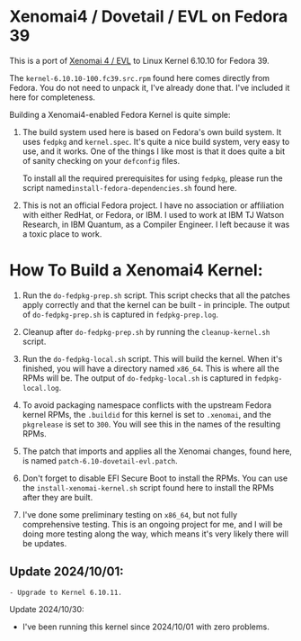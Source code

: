 # Xenomai4 / Dovetail / EVL on Fedora 39

This is a port of [Xenomai 4 / EVL](https://v4.xenomai.org/) to Linux Kernel 6.10.10 for Fedora 39.

The `kernel-6.10.10-100.fc39.src.rpm` found here comes directly from Fedora. You do not need to unpack it, I've already done that. I've included it here for completeness.

Building a Xenomai4-enabled Fedora Kernel is quite simple:

1. The build system used here is based on Fedora's own build system. It uses `fedpkg` and `kernel.spec`. It's quite a nice build system, very easy to use, and it works. One of the things I like most is that it does quite a bit of sanity checking on your `defconfig` files.

   To install all the required prerequisites for using `fedpkg`, please run the script named`install-fedora-dependencies.sh` found here.

2. This is not an official Fedora project. I have no association or affiliation with either RedHat, or Fedora, or IBM. I used to work at IBM TJ Watson Research, in IBM Quantum, as a Compiler Engineer. I left because it was a toxic place to work.

# How To Build a Xenomai4 Kernel:

1. Run the `do-fedpkg-prep.sh` script. This script checks that all the patches apply correctly and that the kernel can be built - in principle. The output of `do-fedpkg-prep.sh` is captured in `fedpkg-prep.log`.

2. Cleanup after `do-fedpkg-prep.sh` by running the `cleanup-kernel.sh` script.

3. Run the `do-fedpkg-local.sh` script. This will build the kernel. When it's finished, you will have a directory named `x86_64`. This is where all the RPMs will be. The output of `do-fedpkg-local.sh` is captured in `fedpkg-local.log`.

4. To avoid packaging namespace conflicts with the upstream Fedora kernel RPMs, the `.buildid` for this kernel is set to `.xenomai`, and the `pkgrelease` is set to `300`. You will see this in the names of the resulting RPMs.

5. The patch that imports and applies all the Xenomai changes, found here, is named `patch-6.10-dovetail-evl.patch`.

6. Don't forget to disable EFI Secure Boot to install the RPMs. You can use the `install-xenomai-kernel.sh` script found here to install the RPMs after they are built.

7. I've done some preliminary testing on `x86_64`, but not fully comprehensive testing. This is an ongoing project for me, and I will be doing more testing along the way, which means it's very likely there will be updates.

Update 2024/10/01:
------------------
    - Upgrade to Kernel 6.10.11.

Update 2024/10/30:
   - I've been running this kernel since 2024/10/01 with zero problems.

